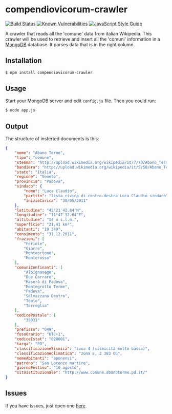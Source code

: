 # compendiovicorum-crawler

[![Build Status][ico-travis]][link-travis]
[![Known Vulnerabilities][ico-snyk]][link-snyk]
[![JavaScript Style Guide][ico-standard]][link-standard]

A crawler that reads all the 'comune' data from italian Wikipedia. This crawler will be used to retrieve and insert all the 'comuni' information in a [MongoDB](http://www.mongodb.org/) database. It parses data that is in the right column.

## Installation

```bash
$ npm install compendiovicorum-crawler
```

## Usage

Start your MongoDB server and edit `config.js` file.
Then you could run:

```bash
$ node app.js
```

## Output

The structure of insterted documents is this:

```json
{
    "nome": "Abano Terme",
    "tipo": "comune",
    "stemma": "http://upload.wikimedia.org/wikipedia/it/7/79/Abano_Terme-Stemma.png",
    "bandiera": "http://upload.wikimedia.org/wikipedia/it/5/50/Abano_Terme-Gonfalone.png",
    "stato": "Italia",
    "regione": "Veneto",
    "provincia": "Padova",
    "sindaco": {
        "nome": "Luca Claudio",
        "partito": "lista civica di centro-destra Luca Claudio sindaco",
        "inizioCarica": "30/05/2011"
    },
    "latitudine": "45°21′42.84″N",
    "longitudine": "11°47′32.64″E",
    "altitudine": "14 m s.l.m.",
    "superficie": "21,41 km²",
    "abitanti": "19 349",
    "censimento": "31.12.2011",
    "frazioni": [
        "Feriole",
        "Giarre",
        "Monteortone",
        "Monterosso"
    ],
    "comuniConfinanti": [
        "Albignasego",
        "Due Carrare",
        "Maserà di Padova",
        "Montegrotto Terme",
        "Padova",
        "Selvazzano Dentro",
        "Teolo",
        "Torreglia"
    ],
    "codicePostale": [
        "35031"
    ],
    "prefisso": "049",
    "fusoOrario": "UTC+1",
    "codiceIstat": "028001",
    "targa": "PD",
    "classificazioneSismica": "zona 4 (sismicità molto bassa)",
    "classificazioneClimatica": "zona E, 2 383 GG",
    "nomeAbitanti": "aponensi",
    "patrono": "San Lorenzo martire",
    "giornoFestivo": "10 agosto",
    "sitoIstituzionale": "http://www.comune.abanoterme.pd.it/"
}
```

## Issues

If you have issues, just open one [here](https://github.com/CompendioVicorum/compendiovicorum-crawler/issues).


[ico-travis]: https://travis-ci.org/CompendioVicorum/compendiovicorum-crawler.svg?branch=master
[ico-snyk]: https://snyk.io/test/github/compendiovicorum/compendiovicorum-crawler/badge.svg
[ico-standard]: https://img.shields.io/badge/code_style-standard-brightgreen.svg

[link-travis]: https://travis-ci.org/CompendioVicorum/compendiovicorum-crawler
[link-snyk]: https://snyk.io/test/github/compendiovicorum/compendiovicorum-crawler
[link-standard]: https://standardjs.com